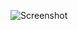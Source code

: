 ![Screenshot](https://raw.githubusercontent.com/Cryakl/Ultimate-RAT-Collection/refs/heads/main/Amitis/Amitis%201.1/Screenshot.png)
